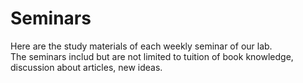 # Seminars
Here are the study materials of each weekly seminar of our lab.</br>
The seminars includ but are not limited to tuition of book knowledge, discussion about articles, new ideas.
